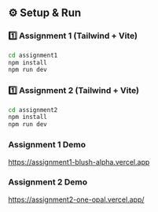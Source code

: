 ## ⚙️ Setup & Run

### 1️⃣ Assignment 1 (Tailwind + Vite)

```bash
cd assignment1
npm install
npm run dev
```

### 1️⃣ Assignment 2 (Tailwind + Vite)

```bash
cd assignment2
npm install
npm run dev
```

### Assignment 1 Demo

https://assignment1-blush-alpha.vercel.app

### Assignment 2 Demo

https://assignment2-one-opal.vercel.app/
